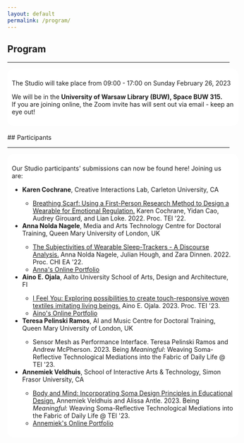```yaml
---
layout: default
permalink: /program/
---
```


## Program
<hr />
<div style="border-radius:15px;-webkit-border-radius:15px;-moz-border-radius:15px;width:100%;float:center;background-color:white;margin-left:0;padding:10px;text-align:left;">
<p>The Studio will take place from 09:00 - 17:00 on Sunday February 26, 2023</p>
<p>We will be in the <strong>University of Warsaw Library (BUW), Space BUW 315.</strong><br>
If you are joining online, the Zoom invite has will sent out via email - keep an eye out!</p>

</div>



<br />
## Participants
<hr />

<div style="border-radius:15px;-webkit-border-radius:15px;-moz-border-radius:15px;width:100%;float:center;background-color:white;margin-left:0;padding:10px;text-align:left;">
<p>Our Studio participants' submissions can now be found here! Joining us are:</p>
	
<ul>
  <li><strong>Karen Cochrane</strong>, Creative Interactions Lab, Carleton University, CA</li> 
      <ul>
      <li><a href="https://doi.org/10.1145/3490149.3501330" target="_blank">Breathing Scarf: Using a First-Person Research Method to Design a Wearable for Emotional Regulation.</a> Karen Cochrane, Yidan Cao, Audrey Girouard, and Lian Loke. 2022. Proc. TEI '22.</li>
    </ul>

  <li><strong>Anna Nolda Nagele</strong>, Media and Arts Technology Centre for Doctoral Training, Queen Mary University of London, UK</li>
      <ul>
      <li><a href="https://doi.org/10.1145/3491101.3519677" target="_blank">The Subjectivities of Wearable Sleep-Trackers - A Discourse Analysis.</a> Anna Nolda Nagele, Julian Hough, and Zara Dinnen. 2022. Proc. CHI EA '22.</li>
      <li><a href="https://annanoldanagele.com/" target="_blank">Anna's Online Portfolio</a>
    </ul>

  <li><strong>Aino E. Ojala</strong>, Aalto University School of Arts, Design and Architecture, FI</li>
        <ul>
      <li><a href="https://dl.acm.org/doi/10.1145/3569009.3576186" target="_blank">I Feel You: Exploring possibilities to create touch-responsive woven textiles imitating living beings.</a> Aino E. Ojala. 2023. Proc. TEI '23.</li>
      <li><a href="www.instagram.com/ojalaaino" target="_blank">Aino's Online Portfolio</a>
    </ul>

  <li><strong>Teresa Pelinski Ramos</strong>, AI and Music Centre for Doctoral Training, Queen Mary University of London, UK</li>
        <ul>
      <!-- <li><a href="">Sensor Mesh as Performance Interface.</a> Teresa Pelinski Ramos, Andrew McPherson. Being <em>Meaningful</em>: Weaving Soma-Reflective Technological Mediations into the Fabric of Daily Life @ TEI '23.</li> -->
            <li>Sensor Mesh as Performance Interface. Teresa Pelinski Ramos and Andrew McPherson. 2023. Being <em>Meaningful</em>: Weaving Soma-Reflective Technological Mediations into the Fabric of Daily Life @ TEI '23.</li>
    </ul>

  <li><strong>Annemiek Veldhuis</strong>, School of Interactive Arts & Technology, Simon Frasor University, CA</li>
        <ul>
      <li><a href="http://meaningfuldesign.github.io/docs/SomaDesignWorkshop_Positionpaper_AnnemiekVeldhuis_Version2.pdf" target="_blank">Body and Mind: Incorporating Soma Design Principles in Educational Design.</a> Annemiek Veldhuis and Alissa Antle. 2023. Being <em>Meaningful</em>: Weaving Soma-Reflective Technological Mediations into the Fabric of Daily Life @ TEI '23.</li>
      <li><a href="annemiekveldhuis.nl" target="_blank">Annemiek's Online Portfolio</a>
    </ul>
</ul>
<p>